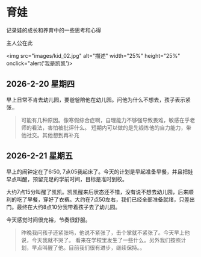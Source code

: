 # 育娃
记录娃的成长和养育中的一些思考和心得

主人公在此

<img src="images/kid_02.jpg" alt="描述" width="25%" height="25%" onclick="alert('我是凯凯')>



## 2026-2-20 星期四
早上日常不肯去幼儿园，要爸爸陪他在幼儿园。问他为什么不想去，孩子表示紧张..

> 可能有几种原因。像寒假综合症啊，自理能力不够强导致畏难，敏感在乎老师的看法，害怕被批评什么。
> 短期内可以做的是先锻炼他的自力能力，带他社交。其他想到再补充


## 2026-2-21 星期五
早上的闹钟定在了6:50, 7点05我起床了。今天的计划是早起准备早餐，并且把娃早点叫醒，预留充足的学前时间，目标是准时到校。

大约7点15分叫醒了凯凯。凯凯醒来后状态还不错，没有说不想去幼儿园，后来顺利的吃了早餐，穿好了衣裤。大约在7点50左右，我们已经全部准备就绪，只差出门。最终在大约8点10分我带着孩子去了幼儿园。

今天感觉时间很充裕，节奏很舒服。

> 昨晚我问孩子还紧张吗，他说不紧张了，击个掌就不紧张了。今天早上他说，今天我就不哭了。
> 看来在学校里发生了一些什么。另外我们按照计划，早点叫醒了他。目前我们很有进步，继续保持。。